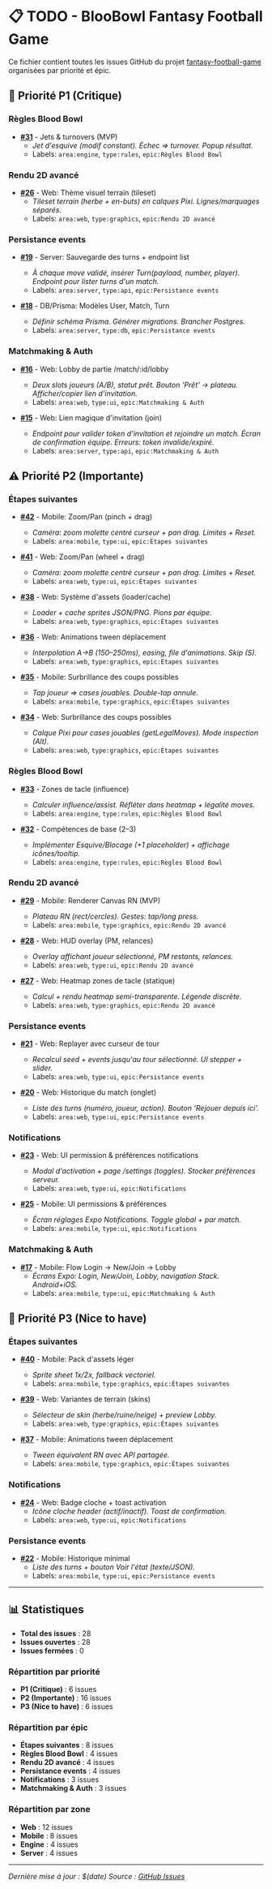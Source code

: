 # 📋 TODO - BlooBowl Fantasy Football Game

Ce fichier contient toutes les issues GitHub du projet [fantasy-football-game](https://github.com/Ryxeuf/fantasy-football-game) organisées par priorité et épic.

## 🚨 Priorité P1 (Critique)

### Règles Blood Bowl
- **[#31](https://github.com/Ryxeuf/fantasy-football-game/issues/31)** - Jets & turnovers (MVP)
  - *Jet d'esquive (modif constant). Échec => turnover. Popup résultat.*
  - Labels: `area:engine`, `type:rules`, `epic:Règles Blood Bowl`

### Rendu 2D avancé
- **[#26](https://github.com/Ryxeuf/fantasy-football-game/issues/26)** - Web: Thème visuel terrain (tileset)
  - *Tileset terrain (herbe + en-buts) en calques Pixi. Lignes/marquages séparés.*
  - Labels: `area:web`, `type:graphics`, `epic:Rendu 2D avancé`

### Persistance events
- **[#19](https://github.com/Ryxeuf/fantasy-football-game/issues/19)** - Server: Sauvegarde des turns + endpoint list
  - *À chaque move validé, insérer Turn(payload, number, player). Endpoint pour lister turns d'un match.*
  - Labels: `area:server`, `type:api`, `epic:Persistance events`

- **[#18](https://github.com/Ryxeuf/fantasy-football-game/issues/18)** - DB/Prisma: Modèles User, Match, Turn
  - *Définir schéma Prisma. Générer migrations. Brancher Postgres.*
  - Labels: `area:server`, `type:db`, `epic:Persistance events`

### Matchmaking & Auth
- **[#16](https://github.com/Ryxeuf/fantasy-football-game/issues/16)** - Web: Lobby de partie /match/:id/lobby
  - *Deux slots joueurs (A/B), statut prêt. Bouton 'Prêt' → plateau. Afficher/copier lien d'invitation.*
  - Labels: `area:web`, `type:ui`, `epic:Matchmaking & Auth`

- **[#15](https://github.com/Ryxeuf/fantasy-football-game/issues/15)** - Web: Lien magique d'invitation (join)
  - *Endpoint pour valider token d'invitation et rejoindre un match. Écran de confirmation équipe. Erreurs: token invalide/expiré.*
  - Labels: `area:server`, `type:api`, `epic:Matchmaking & Auth`

## ⚠️ Priorité P2 (Importante)

### Étapes suivantes
- **[#42](https://github.com/Ryxeuf/fantasy-football-game/issues/42)** - Mobile: Zoom/Pan (pinch + drag)
  - *Caméra: zoom molette centré curseur + pan drag. Limites + Reset.*
  - Labels: `area:mobile`, `type:ui`, `epic:Étapes suivantes`

- **[#41](https://github.com/Ryxeuf/fantasy-football-game/issues/41)** - Web: Zoom/Pan (wheel + drag)
  - *Caméra: zoom molette centré curseur + pan drag. Limites + Reset.*
  - Labels: `area:web`, `type:ui`, `epic:Étapes suivantes`

- **[#38](https://github.com/Ryxeuf/fantasy-football-game/issues/38)** - Web: Système d'assets (loader/cache)
  - *Loader + cache sprites JSON/PNG. Pions par équipe.*
  - Labels: `area:web`, `type:graphics`, `epic:Étapes suivantes`

- **[#36](https://github.com/Ryxeuf/fantasy-football-game/issues/36)** - Web: Animations tween déplacement
  - *Interpolation A→B (150–250ms), easing, file d'animations. Skip (S).*
  - Labels: `area:web`, `type:graphics`, `epic:Étapes suivantes`

- **[#35](https://github.com/Ryxeuf/fantasy-football-game/issues/35)** - Mobile: Surbrillance des coups possibles
  - *Tap joueur => cases jouables. Double-tap annule.*
  - Labels: `area:mobile`, `type:graphics`, `epic:Étapes suivantes`

- **[#34](https://github.com/Ryxeuf/fantasy-football-game/issues/34)** - Web: Surbrillance des coups possibles
  - *Calque Pixi pour cases jouables (getLegalMoves). Mode inspection (Alt).*
  - Labels: `area:web`, `type:graphics`, `epic:Étapes suivantes`

### Règles Blood Bowl
- **[#33](https://github.com/Ryxeuf/fantasy-football-game/issues/33)** - Zones de tacle (influence)
  - *Calculer influence/assist. Réfléter dans heatmap + légalité moves.*
  - Labels: `area:engine`, `type:rules`, `epic:Règles Blood Bowl`

- **[#32](https://github.com/Ryxeuf/fantasy-football-game/issues/32)** - Compétences de base (2–3)
  - *Implémenter Esquive/Blocage (+1 placeholder) + affichage icônes/tooltip.*
  - Labels: `area:engine`, `type:rules`, `epic:Règles Blood Bowl`

### Rendu 2D avancé
- **[#29](https://github.com/Ryxeuf/fantasy-football-game/issues/29)** - Mobile: Renderer Canvas RN (MVP)
  - *Plateau RN (rect/cercles). Gestes: tap/long press.*
  - Labels: `area:mobile`, `type:graphics`, `epic:Rendu 2D avancé`

- **[#28](https://github.com/Ryxeuf/fantasy-football-game/issues/28)** - Web: HUD overlay (PM, relances)
  - *Overlay affichant joueur sélectionné, PM restants, relances.*
  - Labels: `area:web`, `type:ui`, `epic:Rendu 2D avancé`

- **[#27](https://github.com/Ryxeuf/fantasy-football-game/issues/27)** - Web: Heatmap zones de tacle (statique)
  - *Calcul + rendu heatmap semi-transparente. Légende discrète.*
  - Labels: `area:web`, `type:graphics`, `epic:Rendu 2D avancé`

### Persistance events
- **[#21](https://github.com/Ryxeuf/fantasy-football-game/issues/21)** - Web: Replayer avec curseur de tour
  - *Recalcul seed + events jusqu'au tour sélectionné. UI stepper + slider.*
  - Labels: `area:web`, `type:ui`, `epic:Persistance events`

- **[#20](https://github.com/Ryxeuf/fantasy-football-game/issues/20)** - Web: Historique du match (onglet)
  - *Liste des turns (numéro, joueur, action). Bouton 'Rejouer depuis ici'.*
  - Labels: `area:web`, `type:ui`, `epic:Persistance events`

### Notifications
- **[#23](https://github.com/Ryxeuf/fantasy-football-game/issues/23)** - Web: UI permission & préférences notifications
  - *Modal d'activation + page /settings (toggles). Stocker préférences serveur.*
  - Labels: `area:web`, `type:ui`, `epic:Notifications`

- **[#25](https://github.com/Ryxeuf/fantasy-football-game/issues/25)** - Mobile: UI permissions & préférences
  - *Écran réglages Expo Notifications. Toggle global + par match.*
  - Labels: `area:mobile`, `type:ui`, `epic:Notifications`

### Matchmaking & Auth
- **[#17](https://github.com/Ryxeuf/fantasy-football-game/issues/17)** - Mobile: Flow Login → New/Join → Lobby
  - *Écrans Expo: Login, New/Join, Lobby, navigation Stack. Android+iOS.*
  - Labels: `area:mobile`, `type:ui`, `epic:Matchmaking & Auth`

## 📝 Priorité P3 (Nice to have)

### Étapes suivantes
- **[#40](https://github.com/Ryxeuf/fantasy-football-game/issues/40)** - Mobile: Pack d'assets léger
  - *Sprite sheet 1x/2x, fallback vectoriel.*
  - Labels: `area:mobile`, `type:graphics`, `epic:Étapes suivantes`

- **[#39](https://github.com/Ryxeuf/fantasy-football-game/issues/39)** - Web: Variantes de terrain (skins)
  - *Sélecteur de skin (herbe/ruine/neige) + preview Lobby.*
  - Labels: `area:web`, `type:graphics`, `epic:Étapes suivantes`

- **[#37](https://github.com/Ryxeuf/fantasy-football-game/issues/37)** - Mobile: Animations tween déplacement
  - *Tween équivalent RN avec API partagée.*
  - Labels: `area:mobile`, `type:graphics`, `epic:Étapes suivantes`

### Notifications
- **[#24](https://github.com/Ryxeuf/fantasy-football-game/issues/24)** - Web: Badge cloche + toast activation
  - *Icône cloche header (actif/inactif). Toast de confirmation.*
  - Labels: `area:web`, `type:ui`, `epic:Notifications`

### Persistance events
- **[#22](https://github.com/Ryxeuf/fantasy-football-game/issues/22)** - Mobile: Historique minimal
  - *Liste des turns + bouton Voir l'état (texte/JSON).*
  - Labels: `area:mobile`, `type:ui`, `epic:Persistance events`

---

## 📊 Statistiques

- **Total des issues** : 28
- **Issues ouvertes** : 28
- **Issues fermées** : 0

### Répartition par priorité
- **P1 (Critique)** : 6 issues
- **P2 (Importante)** : 16 issues  
- **P3 (Nice to have)** : 6 issues

### Répartition par épic
- **Étapes suivantes** : 8 issues
- **Règles Blood Bowl** : 4 issues
- **Rendu 2D avancé** : 4 issues
- **Persistance events** : 4 issues
- **Notifications** : 3 issues
- **Matchmaking & Auth** : 3 issues

### Répartition par zone
- **Web** : 12 issues
- **Mobile** : 8 issues
- **Engine** : 4 issues
- **Server** : 4 issues

---

*Dernière mise à jour : $(date)*
*Source : [GitHub Issues](https://github.com/Ryxeuf/fantasy-football-game/issues)*
